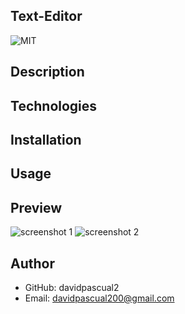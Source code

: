 ## Text-Editor
![MIT](https://img.shields.io/badge/license-MIT-yellowg)

## Description


## Technologies


## Installation


## Usage


## Preview

![screenshot 1]()
![screenshot 2]()

## Author
- GitHub: davidpascual2
- Email: davidpascual200@gmail.com

